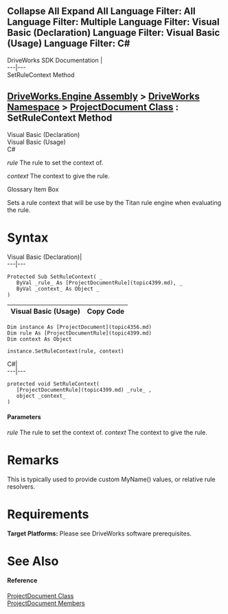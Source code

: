        

 Collapse All Expand All  Language Filter: All  Language Filter: Multiple  Language Filter: Visual Basic (Declaration) Language Filter: Visual Basic (Usage) Language Filter: C#  
---  
DriveWorks SDK Documentation  |   
---|---  
SetRuleContext Method   
  
[DriveWorks.Engine Assembly](topic2156.md) > [DriveWorks Namespace](topic2159.md) > [ProjectDocument Class](topic4356.md) : SetRuleContext Method  
---  
  
Visual Basic (Declaration)    
Visual Basic (Usage)    
C# 

_rule_
    The rule to set the context of.

_context_
    The context to give the rule.

Glossary Item Box

Sets a rule context that will be use by the Titan rule engine when evaluating the rule. 

# Syntax

Visual Basic (Declaration)|   
---|---  
      
    
    Protected Sub SetRuleContext( _
       ByVal _rule_ As [ProjectDocumentRule](topic4399.md), _
       ByVal _context_ As Object _
    )   
  
Visual Basic (Usage)| Copy Code  
---|---  
      
    
    Dim instance As [ProjectDocument](topic4356.md)
    Dim rule As [ProjectDocumentRule](topic4399.md)
    Dim context As Object
     
    instance.SetRuleContext(rule, context)  
  
C#|   
---|---  
      
    
    protected void SetRuleContext( 
       [ProjectDocumentRule](topic4399.md) _rule_ ,
       object _context_
    )  
  
#### Parameters

 _rule_
    The rule to set the context of.
_context_
    The context to give the rule.

# Remarks

This is typically used to provide custom MyName() values, or relative rule resolvers.

# Requirements

**Target Platforms:** Please see DriveWorks software prerequisites.

# See Also

#### Reference

[ProjectDocument Class](topic4356.md)   
[ProjectDocument Members](topic4357.md)



